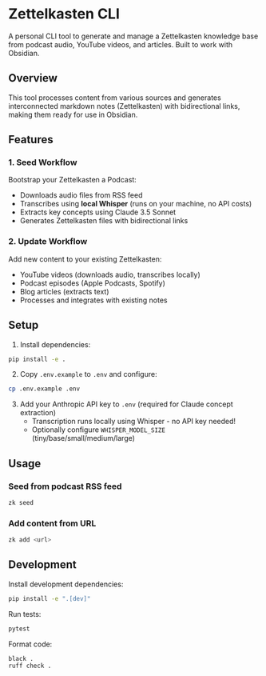 # Zettelkasten CLI

A personal CLI tool to generate and manage a Zettelkasten knowledge base from podcast audio, YouTube videos, and articles. Built to work with Obsidian.

## Overview

This tool processes content from various sources and generates interconnected markdown notes (Zettelkasten) with bidirectional links, making them ready for use in Obsidian.

## Features

### 1. Seed Workflow
Bootstrap your Zettelkasten a Podcast:
- Downloads audio files from RSS feed
- Transcribes using **local Whisper** (runs on your machine, no API costs)
- Extracts key concepts using Claude 3.5 Sonnet
- Generates Zettelkasten files with bidirectional links

### 2. Update Workflow
Add new content to your existing Zettelkasten:
- YouTube videos (downloads audio, transcribes locally)
- Podcast episodes (Apple Podcasts, Spotify)
- Blog articles (extracts text)
- Processes and integrates with existing notes

## Setup

1. Install dependencies:
```bash
pip install -e .
```

2. Copy `.env.example` to `.env` and configure:
```bash
cp .env.example .env
```

3. Add your Anthropic API key to `.env` (required for Claude concept extraction)
   - Transcription runs locally using Whisper - no API key needed!
   - Optionally configure `WHISPER_MODEL_SIZE` (tiny/base/small/medium/large)

## Usage

### Seed from podcast RSS feed
```bash
zk seed
```

### Add content from URL
```bash
zk add <url>
```

## Development

Install development dependencies:
```bash
pip install -e ".[dev]"
```

Run tests:
```bash
pytest
```

Format code:
```bash
black .
ruff check .
```
